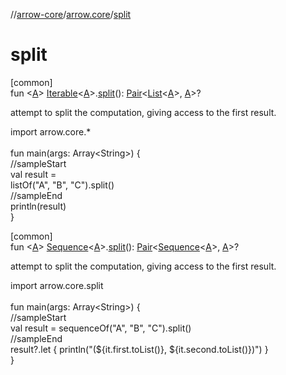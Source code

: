 //[arrow-core](../../index.md)/[arrow.core](index.md)/[split](split.md)

# split

[common]\
fun &lt;[A](split.md)&gt; [Iterable](https://kotlinlang.org/api/latest/jvm/stdlib/kotlin.collections/-iterable/index.html)&lt;[A](split.md)&gt;.[split](split.md)(): [Pair](https://kotlinlang.org/api/latest/jvm/stdlib/kotlin/-pair/index.html)&lt;[List](https://kotlinlang.org/api/latest/jvm/stdlib/kotlin.collections/-list/index.html)&lt;[A](split.md)&gt;, [A](split.md)&gt;?

attempt to split the computation, giving access to the first result.

import arrow.core.*\
\
fun main(args: Array&lt;String&gt;) {\
  //sampleStart\
  val result =\
   listOf("A", "B", "C").split()\
  //sampleEnd\
  println(result)\
}<!--- KNIT example-iterable-13.kt -->

[common]\
fun &lt;[A](split.md)&gt; [Sequence](https://kotlinlang.org/api/latest/jvm/stdlib/kotlin.sequences/-sequence/index.html)&lt;[A](split.md)&gt;.[split](split.md)(): [Pair](https://kotlinlang.org/api/latest/jvm/stdlib/kotlin/-pair/index.html)&lt;[Sequence](https://kotlinlang.org/api/latest/jvm/stdlib/kotlin.sequences/-sequence/index.html)&lt;[A](split.md)&gt;, [A](split.md)&gt;?

attempt to split the computation, giving access to the first result.

import arrow.core.split\
\
fun main(args: Array&lt;String&gt;) {\
  //sampleStart\
  val result = sequenceOf("A", "B", "C").split()\
  //sampleEnd\
  result?.let { println("(${it.first.toList()}, ${it.second.toList()})") }\
}<!--- KNIT example-sequence-11.kt -->
